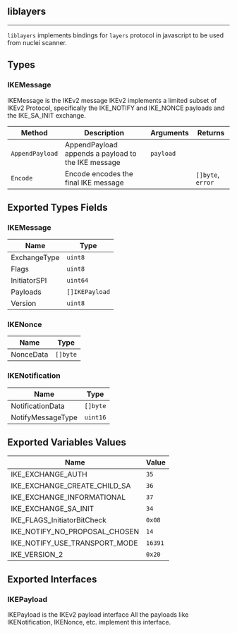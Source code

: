 ## liblayers 
---


`liblayers` implements bindings for `layers` protocol in javascript
to be used from nuclei scanner.



## Types

### IKEMessage

 IKEMessage is the IKEv2 message    IKEv2 implements a limited subset of IKEv2 Protocol, specifically  the IKE_NOTIFY and IKE_NONCE payloads and the IKE_SA_INIT exchange.

| Method | Description | Arguments | Returns |
|--------|-------------|-----------|---------|
| `AppendPayload` |  AppendPayload appends a payload to the IKE message | `payload` |  |
| `Encode` |  Encode encodes the final IKE message |  | `[]byte`, `error` |




## Exported Types Fields
### IKEMessage

| Name | Type | 
|--------|-------------|
| ExchangeType | `uint8` |
| Flags | `uint8` |
| InitiatorSPI | `uint64` |
| Payloads | `[]IKEPayload` |
| Version | `uint8` |
### IKENonce

| Name | Type | 
|--------|-------------|
| NonceData | `[]byte` |
### IKENotification

| Name | Type | 
|--------|-------------|
| NotificationData | `[]byte` |
| NotifyMessageType | `uint16` |



## Exported Variables Values

| Name | Value |
|--------|-------------|
| IKE_EXCHANGE_AUTH | `35` |
| IKE_EXCHANGE_CREATE_CHILD_SA | `36` |
| IKE_EXCHANGE_INFORMATIONAL | `37` |
| IKE_EXCHANGE_SA_INIT | `34` |
| IKE_FLAGS_InitiatorBitCheck | `0x08` |
| IKE_NOTIFY_NO_PROPOSAL_CHOSEN | `14` |
| IKE_NOTIFY_USE_TRANSPORT_MODE | `16391` |
| IKE_VERSION_2 | `0x20` |


## Exported Interfaces
### IKEPayload

 IKEPayload is the IKEv2 payload interface    All the payloads like IKENotification, IKENonce, etc. implement  this interface.
